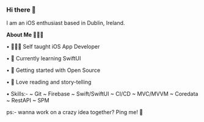 ### Hi there 👋
I am an iOS enthusiast based in Dublin, Ireland. 


**About Me 🤷🏻‍♀️**

• 👩🏻‍💻 Self taught iOS App Developer

• 🌱 Currently learning SwiftUI

• 🔭 Getting started with Open Source

• 📖 Love reading and story-telling

• Skills:- 
    ~ Git
    ~ Firebase
    ~ Swift/SwiftUI
    ~ CI/CD
    ~ MVC/MVVM
    ~ Coredata
    ~ RestAPI
    ~ SPM

ps:- wanna work on a crazy idea together? Ping me! 🙂
